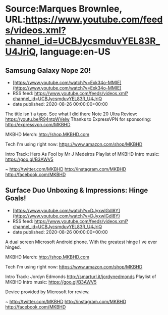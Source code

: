 # Source:Marques Brownlee, URL:https://www.youtube.com/feeds/videos.xml?channel_id=UCBJycsmduvYEL83R_U4JriQ, language:en-US

## Samsung Galaxy Nope 20!
 - [https://www.youtube.com/watch?v=Exk34o-MMIE](https://www.youtube.com/watch?v=Exk34o-MMIE)
 - RSS feed: https://www.youtube.com/feeds/videos.xml?channel_id=UCBJycsmduvYEL83R_U4JriQ
 - date published: 2020-08-26 00:00:00+00:00

The title isn't a typo. See what I did there
Note 20 Ultra Review: https://youtu.be/R94ntpWVelw
Thanks to ExpressVPN for sponsoring: http://expressvpn.com/MKBHD

MKBHD Merch: http://shop.MKBHD.com

Tech I'm using right now: https://www.amazon.com/shop/MKBHD

Intro Track: Hero As Fool by Mr J Medeiros
Playlist of MKBHD Intro music: https://goo.gl/B3AWV5

~
http://twitter.com/MKBHD
http://instagram.com/MKBHD
http://facebook.com/MKBHD

## Surface Duo Unboxing & Impressions: Hinge Goals!
 - [https://www.youtube.com/watch?v=DJyxwIGdl8Y](https://www.youtube.com/watch?v=DJyxwIGdl8Y)
 - RSS feed: https://www.youtube.com/feeds/videos.xml?channel_id=UCBJycsmduvYEL83R_U4JriQ
 - date published: 2020-08-26 00:00:00+00:00

A dual screen Microsoft Android phone. With the greatest hinge I've ever hinged.

MKBHD Merch: http://shop.MKBHD.com

Tech I'm using right now: https://www.amazon.com/shop/MKBHD

Intro Track: Jordyn Edmonds http://smarturl.it/jordynedmonds
Playlist of MKBHD Intro music: https://goo.gl/B3AWV5

Device provided by Microsoft for review.

~
http://twitter.com/MKBHD
http://instagram.com/MKBHD
http://facebook.com/MKBHD

